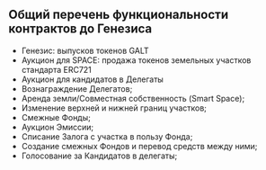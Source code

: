 ## Общий перечень функциональности контрактов до Генезиса
- Генезис: выпусков токенов GALT
- Аукцион для SPACE: продажа токенов земельных участков стандарта ERC721
- Аукцион для кандидатов в Делегаты
- Вознаграждение Делегатов;
- Аренда земли/Совместная собственность (Smart Space);
- Изменение верхней и нижней границ участков;
- Смежные Фонды;
- Аукцион Эмиссии;
- Списание Залога с участка в пользу Фонда;
- Создание смежных Фондов и перевод средств между ними;
- Голосование за Кандидатов в делегаты;

